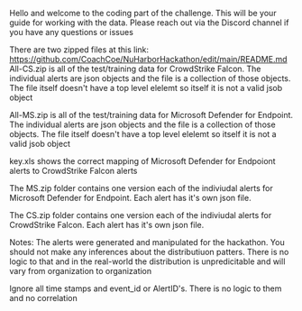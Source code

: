 Hello and welcome to the coding part of the challenge.  This will be your guide for working with the data. Please reach out via the Discord channel if you have any questions or issues

There are two zipped files at this link:
https://github.com/CoachCoe/NuHarborHackathon/edit/main/README.md
All-CS.zip is all of the test/training data for CrowdStrike Falcon. The individual alerts are json objects and the file is a collection of those objects.  The file itself doesn't have a top level elelemt so itself it is not a valid jsob object

All-MS.zip is all of the test/training data for Microsoft Defender for Endpoint. The individual alerts are json objects and the file is a collection of those objects.  The file itself doesn't have a top level elelemt so itself it is not a valid jsob object

key.xls shows the correct mapping of Microsoft Defender for Endpoiont alerts to CrowdStrike Falcon alerts

The MS.zip folder contains one version each of the indiviudal alerts for Microsoft Defender for Endpoint. Each alert has it's own json file. 

The CS.zip folder contains one version each of the indiviudal alerts for CrowdStrike Falcon. Each alert has it's own json file. 

Notes:
The alerts were generated and manipulated for the hackathon. You should not make any inferences about the distributiuon patters. There is no logic to that and in the real-world the distribution is unpredicitable and will vary from organization to organization

Ignore all time stamps and event_id or AlertID's. There is no logic to them and no correlation
